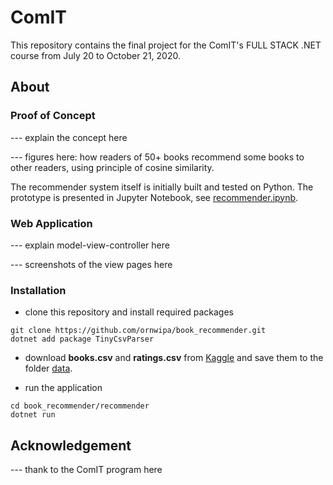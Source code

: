 # ComIT
This repository contains the final project for the ComIT's FULL STACK .NET course from July 20 to October 21, 2020.


## About

### Proof of Concept

--- explain the concept here

--- figures here: how readers of 50+ books recommend some books to other readers, using principle of cosine similarity.

The recommender system itself is initially built and tested on Python. The prototype is presented in Jupyter Notebook, see [recommender.ipynb](https://github.com/ornwipa/book_recommender/blob/master/recommender.ipynb).

### Web Application

--- explain model-view-controller here

--- screenshots of the view pages here


### Installation

- clone this repository and install required packages
```
git clone https://github.com/ornwipa/book_recommender.git
dotnet add package TinyCsvParser
```

- download **books.csv** and **ratings.csv** from [Kaggle](https://www.kaggle.com/zygmunt/goodbooks-10k) and save them to the folder [data](https://github.com/ornwipa/book_recommender/tree/master/data).

- run the application
```
cd book_recommender/recommender
dotnet run
```


## Acknowledgement

--- thank to the ComIT program here

